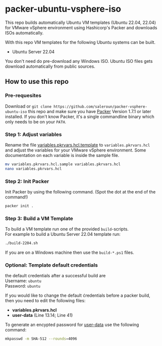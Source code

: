 # packer-ubuntu-vsphere-iso

This repo builds automatically Ubuntu VM templates (Ubuntu 22.04, 22.04) for VMware vSphere environment using Hashicorp's Packer and downloads ISOs automatically.  

With this repo VM templates for the following Ubuntu systems can be built.

- Ubuntu Server 22.04

You don't need do pre-download any Windows ISO.
Ubuntu ISO files gets download automatically from public sources.

## How to use this repo

### Pre-requesites

Download or `git clone https://github.com/saleroun/packer-vsphere-ubuntu-iso` this repo and make sure you have [Packer](https://www.packer.io/downloads) Version 1.7.1 or later installed. If you don't know Packer, it's a single commandline binary which only needs to be on your `PATH`.

### Step 1: Adjust variables

Rename the file [variables.pkrvars.hcl.template](variables.pkrvars.hcl.sample) to `variables.pkrvars.hcl` and adjust the variables for your VMware vSphere environment. Some documentation on each variable is inside the sample file.
```bash
mv variables.pkrvars.hcl.sample variables.pkrvars.hcl
nano variables.pkrvars.hcl
```

### Step 2: Init Packer

Init Packer by using the following command. (Spot the dot at the end of the command!)
```bash
packer init .
```

### Step 3: Build a VM Template

To build a VM template run one of the provided `build`-scripts.   
For example to build a Ubuntu Server 22.04 template run:
```bash
./build-2204.sh
```
If you are on a Windows machine then use the `build-*.ps1` files.


### Optional: Template default credentials

the default credentials after a successful build are   
Username: `ubuntu`   
Password: `ubuntu`  

If you would like to change the default ćredentials before a packer build, then you need to edit the following files:

- **variables.pkrvars.hcl**
- **user-data** (Line 13.14; Line 41)

To generate an encypted password for [user-data](./html/user-data) use the following command:
```bash
mkpasswd -m SHA-512 --rounds=4096
```
